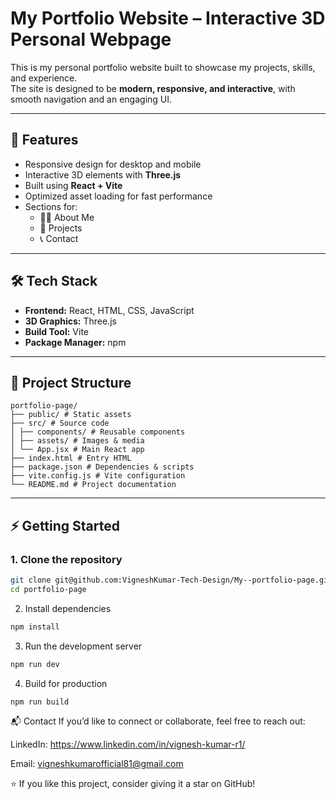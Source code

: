 # My Portfolio Website – Interactive 3D Personal Webpage

This is my personal portfolio website built to showcase my projects, skills, and experience.  
The site is designed to be **modern, responsive, and interactive**, with smooth navigation and an engaging UI.

---

## 🚀 Features
- Responsive design for desktop and mobile
- Interactive 3D elements with **Three.js**
- Built using **React + Vite**
- Optimized asset loading for fast performance
- Sections for:
  - 👨‍💻 About Me
  - 📂 Projects
  - 📞 Contact

---

## 🛠️ Tech Stack
- **Frontend:** React, HTML, CSS, JavaScript  
- **3D Graphics:** Three.js  
- **Build Tool:** Vite  
- **Package Manager:** npm  

---

## 📂 Project Structure

```
portfolio-page/
├── public/ # Static assets
├── src/ # Source code
│ ├── components/ # Reusable components
│ ├── assets/ # Images & media
│ └── App.jsx # Main React app
├── index.html # Entry HTML
├── package.json # Dependencies & scripts
├── vite.config.js # Vite configuration
└── README.md # Project documentation
```
---

## ⚡ Getting Started

### 1. Clone the repository

```bash
git clone git@github.com:VigneshKumar-Tech-Design/My--portfolio-page.git
cd portfolio-page
```

2. Install dependencies
```bash
npm install
```
3. Run the development server
```bash
npm run dev
```

4. Build for production
```bash
npm run build
```

📬 Contact
If you’d like to connect or collaborate, feel free to reach out:

LinkedIn: https://www.linkedin.com/in/vignesh-kumar-r1/

Email: vigneshkumarofficial81@gmail.com

⭐ If you like this project, consider giving it a star on GitHub!
